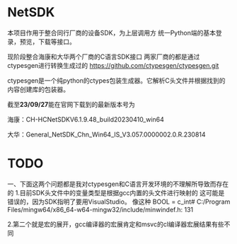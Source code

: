 
# NetSDK
本项目作用于整合同行厂商的设备SDK，为上层调用方 统一Python端的基本登录，预览，下载等接口。


现阶段整合海康和大华两个厂商的C语言SDK接口
两家厂商的都是通过ctypesgen进行转换生成过的
https://github.com/ctypesgen/ctypesgen.git

ctypesgen是一个纯python的ctypes包装生成器。它解析C头文件并根据找到的内容创建库的包装器。

截至**23/09/27**能在官网下载到的最新版本号为

海康：CH-HCNetSDKV6.1.9.48_build20230410_win64

大华：General_NetSDK_Chn_Win64_IS_V3.057.0000002.0.R.230814



# TODO
一、下面这两个问题都是我对ctypesgen和C语言开发环境的不理解所导致而存在的
1.目前SDK头文件中的变量类型是根据gcc内置的头文件进行映射的
这可能是错误的，因为SDK指明了要用VisualStudio。
像这种
BOOL = c_int# C:/Program Files/mingw64/x86_64-w64-mingw32/include/minwindef.h: 131

2.第二个就是宏的展开，gcc编译器的宏展肯定和msvc的cl编译器宏展结果有些不同


